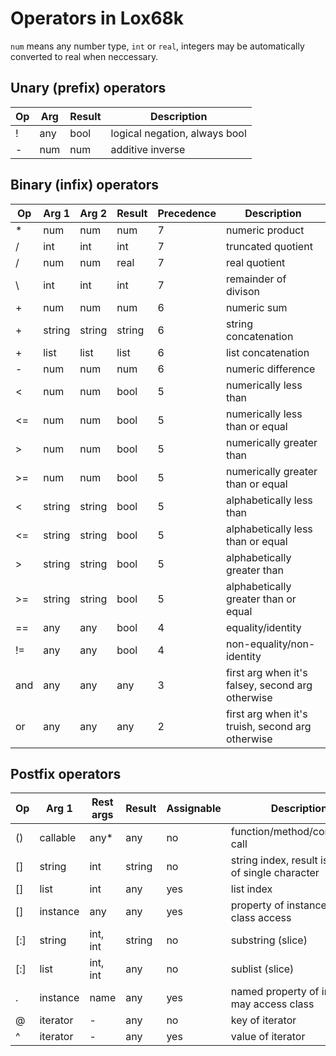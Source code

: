 # Operators in Lox68k

`num` means any number type, `int` or `real`, integers may be automatically converted to real
when neccessary.

## Unary (prefix) operators
| Op  | Arg      | Result                          | Description                                           |
|-----|----------|---------------------------------|-------------------------------------------------------|
| !   | any      | bool                            | logical negation, always bool                         |  
| -   | num      | num                             | additive inverse                                      |  

## Binary (infix) operators
| Op  | Arg 1    | Arg 2     | Result | Precedence | Description                                           |
|-----|----------|-----------|--------|------------|-------------------------------------------------------|
| *   | num      | num       | num    | 7          | numeric product                                       |  
| /   | int      | int       | int    | 7          | truncated quotient                                    |  
| /   | num      | num       | real   | 7          | real quotient                                         |  
| \   | int      | int       | int    | 7          | remainder of divison                                  |  
| +   | num      | num       | num    | 6          | numeric sum                                           |  
| +   | string   | string    | string | 6          | string concatenation                                  |  
| +   | list     | list      | list   | 6          | list concatenation                                    |  
| -   | num      | num       | num    | 6          | numeric difference                                    |  
| <   | num      | num       | bool   | 5          | numerically less than                                 |  
| <=  | num      | num       | bool   | 5          | numerically less than or equal                        |  
| >   | num      | num       | bool   | 5          | numerically greater than                              |  
| >=  | num      | num       | bool   | 5          | numerically greater than or equal                     |  
| <   | string   | string    | bool   | 5          | alphabetically less than                              |  
| <=  | string   | string    | bool   | 5          | alphabetically less than or equal                     |  
| >   | string   | string    | bool   | 5          | alphabetically greater than                           |  
| >=  | string   | string    | bool   | 5          | alphabetically greater than or equal                  | 
| ==  | any      | any       | bool   | 4          | equality/identity                                     |  
| !=  | any      | any       | bool   | 4          | non-equality/non-identity                             |  
| and | any      | any       | any    | 3          | first arg when it's falsey, second arg otherwise      |  
| or  | any      | any       | any    | 2          | first arg when it's truish, second arg otherwise      |  

## Postfix operators
| Op  | Arg 1    | Rest args | Result | Assignable | Description                                           |
|-----|----------|-----------|--------|------------|-------------------------------------------------------|
| ()  | callable | any*      | any    | no         | function/method/constructor call                      |  
| []  | string   | int       | string | no         | string index, result is string of single character    |  
| []  | list     | int       | any    | yes        | list index                                            |  
| []  | instance | any       | any    | yes        | property of instance, no class access                 |  
| [:] | string   | int, int  | string | no         | substring (slice)                                     |  
| [:] | list     | int, int  | any    | no         | sublist (slice)                                       |  
| .   | instance | name      | any    | yes        | named property of instance, may access class          |  
| @   | iterator | -         | any    | no         | key of iterator                                       |  
| ^   | iterator | -         | any    | yes        | value of iterator                                     |  
